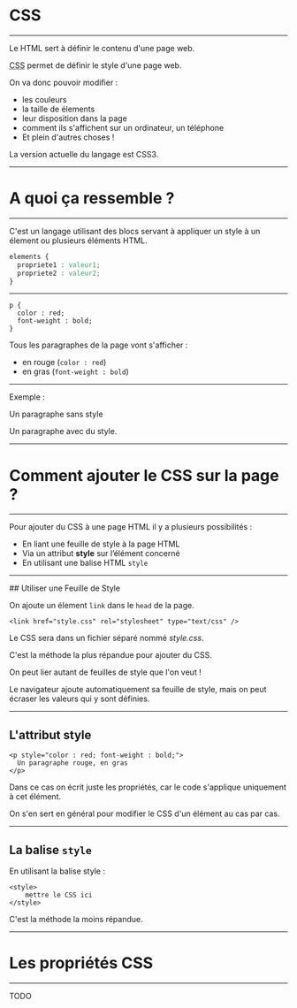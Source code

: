 # CSS



---



Le HTML sert à définir le contenu d'une page web.

<acronym title="Cascading Style Sheet">CSS</acronym> permet de définir le style d'une page web.

On va donc pouvoir modifier :
- les couleurs
- la taille de élements
- leur disposition dans la page
- comment ils s'affichent sur un ordinateur, un téléphone
- Et plein d'autres choses !

La version actuelle du langage est CSS3.



---



# A quoi ça ressemble ?


***


C'est un langage utilisant des blocs servant à appliquer un style à un élement ou plusieurs éléments HTML.
```css
elements {
  propriete1 : valeur1;
  propriete2 : valeur2;
}
```


***

```
p {
  color : red;
  font-weight : bold;
}
```

Tous les paragraphes de la page vont s'afficher :
 - en rouge (`color : red`)
 - en gras (`font-weight : bold`)


***

Exemple :

<p>
  Un paragraphe sans style
</p>

<p id="example1">
  Un paragraphe avec du style.
</p>



---



# Comment ajouter le CSS sur la page ?


***


Pour ajouter du CSS à une page HTML il y a plusieurs possibilités :

- En liant une feuille de style à la page HTML
- Via un attribut **style** sur l’élément concerné
- En utilisant une balise HTML `style`



***


## Utiliser une Feuille de Style

On ajoute un élement `link` dans le `head` de la page.

```
<link href="style.css" rel="stylesheet" type="text/css" />
```

Le CSS sera dans un fichier séparé nommé _style.css_.

C'est la méthode la plus répandue pour ajouter du CSS.

On peut lier autant de feuilles de style que l'on veut !

Le navigateur ajoute automatiquement sa feuille de style, mais on peut écraser les valeurs qui y sont définies.


***


## L'attribut **style**

```
<p style="color : red; font-weight : bold;">
  Un paragraphe rouge, en gras
</p>
```
Dans ce cas on écrit juste les propriétés, car le code s'applique uniquement à cet élément.

On s'en sert en général pour modifier le CSS d'un élément au cas par cas.



***


## La balise `style`

En utilisant la balise style :
```
<style>
	mettre le CSS ici
</style>
```

C'est la méthode la moins répandue.



---



# Les propriétés CSS


***


TODO
